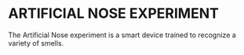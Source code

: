 # ARTIFICIAL NOSE EXPERIMENT
The Artificial Nose experiment is a smart device trained to recognize a variety of smells.
